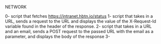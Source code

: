 NETWORK

0- script that fetches https://intranet.hbtn.io/status
1- script that takes in a URL, sends a request to the URL and displays the value of the 
X-Request-Id variable found in the header of the response.
2- script that takes in a URL and an email, sends a POST request to the passed URL with 
the email as a parameter, and displays the body of the response
3-